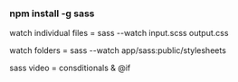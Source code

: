 ### npm install -g sass 

watch individual files = sass --watch input.scss output.css

watch folders = sass --watch app/sass:public/stylesheets

sass video = consditionals & @if